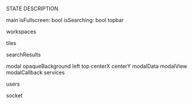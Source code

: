 STATE DESCRIPTION

main
	isFullscreen: bool
	isSearching: bool
topbar
	
workspaces

tiles

searchResults

modal
	opaqueBackground
	left
	top
	centerX
	centerY
	modalData
	modalView
	modalCallback
services

users

socket
